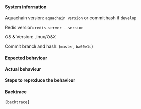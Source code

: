 #### System information

Aquachain version: `aquachain version` or commit hash if `develop`

Redis version: `redis-server --version`

OS & Version: Linux/OSX

Commit branch and hash: (`master`, `ba60e1c`)

#### Expected behaviour


#### Actual behaviour


#### Steps to reproduce the behaviour


#### Backtrace

````
[backtrace]
````

